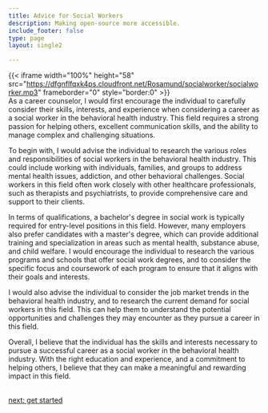 ```yaml
---
title: Advice for Social Workers
description: Making open-source more accessible.
include_footer: false
type: page
layout: single2

---
```


{{< iframe width="100%" height="58" src="https://dfgnflfqxk4ps.cloudfront.net/Rosamund/socialworker/socialworker.mp3" frameborder="0" style="border:0" >}}<br>
As a career counselor, I would first encourage the individual to carefully consider their skills, interests, and experience when considering a career as a social worker in the behavioral health industry. This field requires a strong passion for helping others, excellent communication skills, and the ability to manage complex and challenging situations.

To begin with, I would advise the individual to research the various roles and responsibilities of social workers in the behavioral health industry. This could include working with individuals, families, and groups to address mental health issues, addiction, and other behavioral challenges. Social workers in this field often work closely with other healthcare professionals, such as therapists and psychiatrists, to provide comprehensive care and support to their clients.

In terms of qualifications, a bachelor's degree in social work is typically required for entry-level positions in this field. However, many employers also prefer candidates with a master's degree, which can provide additional training and specialization in areas such as mental health, substance abuse, and child welfare. I would encourage the individual to research the various programs and schools that offer social work degrees, and to consider the specific focus and coursework of each program to ensure that it aligns with their goals and interests.

I would also advise the individual to consider the job market trends in the behavioral health industry, and to research the current demand for social workers in this field. This can help them to understand the potential opportunities and challenges they may encounter as they pursue a career in this field.

Overall, I believe that the individual has the skills and interests necessary to pursue a successful career as a social worker in the behavioral health industry. With the right education and experience, and a commitment to helping others, I believe that they can make a meaningful and rewarding impact in this field.

<br>
<a href="https://workdojos.com/socialworker/start">next: get started</a>
</p>